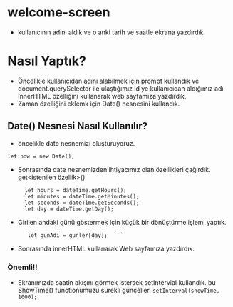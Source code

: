 # welcome-screen

* kullanıcının adını aldık ve o anki tarih ve saatle ekrana yazdırdık

# Nasıl Yaptık?

* Öncelikle kullanıcıdan adını alabilmek için prompt kullandık ve document.querySelector ile ulaştığımız id ye kullanıcıdan aldığımız adı innerHTML özelliğini kullanarak web sayfamıza yazdırdık.
* Zaman özelliğini eklemk için Date() nesnesini kullandık.

## Date() Nesnesi Nasıl Kullanılır?

* öncelikle date nesnemizi oluşturuyoruz.

`let now = new Date(); `

 * Sonrasında date nesnemizden ihtiyacımız olan özellikleri çağırdık. get<istenilen özellik>()

   ```
     let hours = dateTime.getHours();
     let minutes = dateTime.getMinutes();
     let seconds = dateTime.getSeconds();
     let day = dateTime.getDay(); 
   ```
* Girilen andaki günü göstermek için küçük bir dönüştürme işlemi yaptık.
  ```let gunler = ["pazar", "pazartesi" .... ]
     let gunAdi = gunler[day];  ```

* Sonrasında innerHTML kullanarak Web sayfamıza yazdırdık.

### Önemli!!

* Ekranımızda saatin akışını görmek istersek setIntervial kullandık. bu ShowTime() functionumuzu sürekli günceller.
  `setInterval(showTime, 1000); `
````
